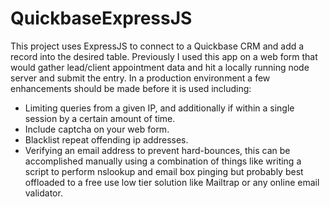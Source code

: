 # QuickbaseExpressJS

This project uses ExpressJS to connect to a Quickbase CRM and add a record into the desired table.  Previously I used this app on a web form that would gather lead/client appointment data and hit a locally running node server and submit the entry.  In a production environment a few enhancements should be made before it is used including:
  - Limiting queries from a given IP, and additionally if within a single session by a certain amount of time.
  - Include captcha on your web form.
  - Blacklist repeat offending ip addresses.
  - Verifying an email address to prevent hard-bounces, this can be accomplished manually using a combination of things like writing a script to perform nslookup and email box pinging but probably best offloaded to a free use low tier solution like Mailtrap or any online email validator.
